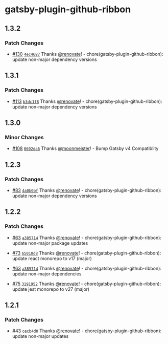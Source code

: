 # gatsby-plugin-github-ribbon

## 1.3.2

### Patch Changes

- [#130](https://github.com/gatsby-uc/plugins/pull/130) [`4ec4687`](https://github.com/gatsby-uc/plugins/commit/4ec4687de3818f62892123d8cb6216a70e4c8b1f) Thanks [@renovate](https://github.com/apps/renovate)! - chore(gatsby-plugin-github-ribbon): update non-major dependency versions

## 1.3.1

### Patch Changes

- [#113](https://github.com/gatsby-uc/plugins/pull/113) [`b3dc1f8`](https://github.com/gatsby-uc/plugins/commit/b3dc1f8a7fa1ef899fd6db837dcb7db74698d339) Thanks [@renovate](https://github.com/apps/renovate)! - chore(gatsby-plugin-github-ribbon): update non-major dependency versions

## 1.3.0

### Minor Changes

- [#108](https://github.com/gatsby-uc/plugins/pull/108) [`0692da6`](https://github.com/gatsby-uc/plugins/commit/0692da6ef52f5abb27c5b2e39acec4bf859e8d1d) Thanks [@moonmeister](https://github.com/moonmeister)! - Bump Gatsby v4 Compatiblity

## 1.2.3

### Patch Changes

- [#83](https://github.com/gatsby-uc/plugins/pull/83) [`4a0b0bf`](https://github.com/gatsby-uc/plugins/commit/4a0b0bf8d916ac02b9068a69ad99f890aec43e16) Thanks [@renovate](https://github.com/apps/renovate)! - chore(gatsby-plugin-github-ribbon): update non-major dependency versions

## 1.2.2

### Patch Changes

- [#63](https://github.com/gatsby-uc/plugins/pull/63) [`a385714`](https://github.com/gatsby-uc/plugins/commit/a385714d1f4816077d636c1f795afed8dc4f0a51) Thanks [@renovate](https://github.com/apps/renovate)! - chore(gatsby-plugin-github-ribbon): update non-major package updates

* [#73](https://github.com/gatsby-uc/plugins/pull/73) [`65010d8`](https://github.com/gatsby-uc/plugins/commit/65010d86a1e3076f0da137ce0af8617f94ad6ddf) Thanks [@renovate](https://github.com/apps/renovate)! - chore(gatsby-plugin-github-ribbon): update react monorepo to v17 (major)

- [#63](https://github.com/gatsby-uc/plugins/pull/63) [`a385714`](https://github.com/gatsby-uc/plugins/commit/a385714d1f4816077d636c1f795afed8dc4f0a51) Thanks [@renovate](https://github.com/apps/renovate)! - chore(gatsby-plugin-github-ribbon): update non-major dependencies

* [#75](https://github.com/gatsby-uc/plugins/pull/75) [`3191952`](https://github.com/gatsby-uc/plugins/commit/3191952d052264fb30dcbc3322e50576ce8745c9) Thanks [@renovate](https://github.com/apps/renovate)! - chore(gatsby-plugin-github-ribbon): update jest monorepo to v27 (major)

## 1.2.1

### Patch Changes

- [#43](https://github.com/gatsby-uc/plugins/pull/43) [`cecb4d0`](https://github.com/gatsby-uc/plugins/commit/cecb4d033b20c55396c4458fd778935e347cf975) Thanks [@renovate](https://github.com/apps/renovate)! - chore(gatsby-plugin-github-ribbon): update non-major updates
